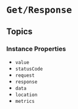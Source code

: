 # ``Get/Response``

## Topics

### Instance Properties

- ``value``
- ``statusCode``
- ``request``
- ``response``
- ``data``
- ``location``
- ``metrics``
